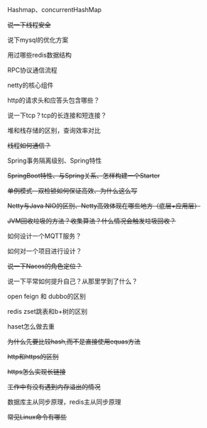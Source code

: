 Hashmap、concurrentHashMap

~~说一下线程安全~~

说下mysql的优化方案

用过哪些redis数据结构

RPC协议通信流程

netty的核心组件

http的请求头和应答头包含哪些？

说一下tcp？tcp的长连接和短连接？

堆和栈存储的区别，查询效率对比

~~线程如何通信？~~




Spring事务隔离级别、Spring特性

~~SpringBoot特性、与Spring关系、怎样构建一个Starter~~

~~单例模式--双检锁如何保证高效、为什么这么写~~

~~Netty与Java NIO的区别、Netty高效体现在哪些地方（底层+应用层）~~

~~JVM回收垃圾的方法？收集算法？什么情况会触发垃圾回收？~~

如何设计一个MQTT服务？

如何对一个项目进行设计？

~~说一下Nacos的角色定位？~~

说一下平常如何提升自己？从那里学到了什么？




open feign 和 dubbo的区别

redis zset跳表和b+树的区别

haset怎么做去重

~~为什么先要比较hash,而不是直接使用equas方法~~

~~http和https的区别~~

~~https怎么实现长链接~~

~~工作中有没有遇到内存溢出的情况~~

数据库主从同步原理，redis主从同步原理

~~常见Linux命令有哪些~~